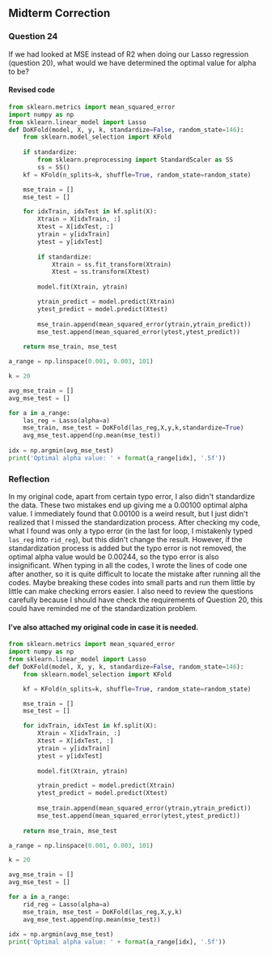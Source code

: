 ## Midterm Correction
### Question 24
If we had looked at MSE instead of R2 when doing our Lasso regression (question 20), what would we have determined the optimal value for alpha to be?  
#### Revised code
```python
from sklearn.metrics import mean_squared_error
import numpy as np
from sklearn.linear_model import Lasso
def DoKFold(model, X, y, k, standardize=False, random_state=146):
    from sklearn.model_selection import KFold
    
    if standardize:
        from sklearn.preprocessing import StandardScaler as SS
        ss = SS()
    kf = KFold(n_splits=k, shuffle=True, random_state=random_state)

    mse_train = []
    mse_test = []

    for idxTrain, idxTest in kf.split(X):
        Xtrain = X[idxTrain, :]
        Xtest = X[idxTest, :]
        ytrain = y[idxTrain]
        ytest = y[idxTest]
        
        if standardize:
            Xtrain = ss.fit_transform(Xtrain) 
            Xtest = ss.transform(Xtest)
            
        model.fit(Xtrain, ytrain)

        ytrain_predict = model.predict(Xtrain)
        ytest_predict = model.predict(Xtest)
        
        mse_train.append(mean_squared_error(ytrain,ytrain_predict))
        mse_test.append(mean_squared_error(ytest,ytest_predict))
        
    return mse_train, mse_test

a_range = np.linspace(0.001, 0.003, 101)

k = 20

avg_mse_train = []
avg_mse_test = []

for a in a_range:
    las_reg = Lasso(alpha=a)
    mse_train, mse_test = DoKFold(las_reg,X,y,k,standardize=True)
    avg_mse_test.append(np.mean(mse_test))
    
idx = np.argmin(avg_mse_test)
print('Optimal alpha value: ' + format(a_range[idx], '.5f'))
```
### Reflection
In my original code, apart from certain typo error, I also didn't standardize the data. These two mistakes end up giving me a 0.00100 optimal alpha value. I immediately found that 0.00100 is a weird result, but I just didn't realized that I missed the standardization process. After checking my code, what I found was only a typo error (in the last for loop, I mistakenly typed `las_reg` into `rid_reg`), but this didn't change the result. However, if the standardization process is added but the typo error is not removed, the optimal alpha value would be 0.00244, so the typo error is also insignificant. When typing in all the codes, I wrote the lines of code one after another, so it is quite difficult to locate the mistake after running all the codes. Maybe breaking these codes into small parts and run them little by little can make checking errors easier. I also need to review the questions carefully because I should have check the requirements of Question 20, this could have reminded me of the standardization problem.   

#### I've also attached my original code in case it is needed.

```python
from sklearn.metrics import mean_squared_error
import numpy as np
from sklearn.linear_model import Lasso
def DoKFold(model, X, y, k, standardize=False, random_state=146):
    from sklearn.model_selection import KFold

    kf = KFold(n_splits=k, shuffle=True, random_state=random_state)

    mse_train = []
    mse_test = []

    for idxTrain, idxTest in kf.split(X):
        Xtrain = X[idxTrain, :]
        Xtest = X[idxTest, :]
        ytrain = y[idxTrain]
        ytest = y[idxTest]
            
        model.fit(Xtrain, ytrain)

        ytrain_predict = model.predict(Xtrain)
        ytest_predict = model.predict(Xtest)
        
        mse_train.append(mean_squared_error(ytrain,ytrain_predict))
        mse_test.append(mean_squared_error(ytest,ytest_predict))
        
    return mse_train, mse_test

a_range = np.linspace(0.001, 0.003, 101)

k = 20

avg_mse_train = []
avg_mse_test = []

for a in a_range:
    rid_reg = Lasso(alpha=a)
    mse_train, mse_test = DoKFold(las_reg,X,y,k)
    avg_mse_test.append(np.mean(mse_test))
    
idx = np.argmin(avg_mse_test)
print('Optimal alpha value: ' + format(a_range[idx], '.5f'))
```
